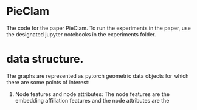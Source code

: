 # PieClam
The code for the paper PieClam.
To run the experiments in the paper, use the designated jupyter notebooks in the experiments folder.

# data structure.
The graphs are represented as pytorch geometric data objects for which there are some points of interest:
1. Node features and node attributes: The node features are the embedding affiliation features and the node attributes are the 
